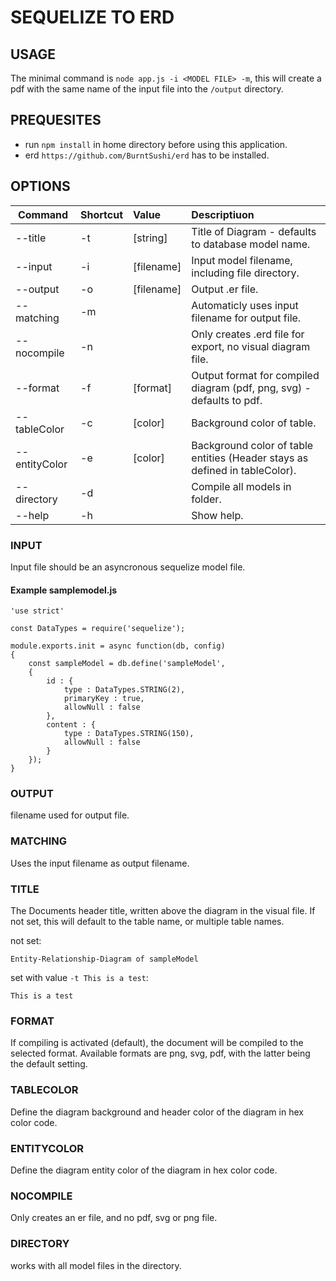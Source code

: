 
# SEQUELIZE TO ERD

## USAGE
The minimal command is `node app.js -i <MODEL FILE> -m`, this will create a pdf with the same name of the input file into the `/output` directory.

## PREQUESITES
- run `npm install` in home directory before using this application.
- erd `https://github.com/BurntSushi/erd` has to be installed.

## OPTIONS

| Command       | Shortcut | Value      | Descriptiuon                                                                |
| ------------- | :------- | :--------- | :-------------------------------------------------------------------------- |
| --title       | -t       | [string]   | Title of Diagram - defaults to database model name.                         |
| --input       | -i       | [filename] | Input model filename, including file directory.                             |
| --output      | -o       | [filename] | Output .er file.                                                            |
| --matching    | -m       |            | Automaticly uses input filename for output file.                            |
| --nocompile   | -n       |            | Only creates .erd file for export, no visual diagram file.                  |
| --format      | -f       | [format]   | Output format for compiled diagram (pdf, png, svg) - defaults to pdf.       |
| --tableColor  | -c       | [color]    | Background color of table.                                                  |
| --entityColor | -e       | [color]    | Background color of table entities (Header stays as defined in tableColor). |
| --directory   | -d       |            | Compile all models in folder.                                               |
| --help        | -h       |            | Show help.                                                                  |

### INPUT
Input file should be an asyncronous sequelize model file.

#### Example samplemodel.js
    'use strict'

    const DataTypes = require('sequelize');

    module.exports.init = async function(db, config)
    {
        const sampleModel = db.define('sampleModel',
        {
            id : {
                type : DataTypes.STRING(2),
                primaryKey : true,
                allowNull : false
            },
            content : {
                type : DataTypes.STRING(150),
                allowNull : false
            }
        });
    }

### OUTPUT
filename used for output file.

### MATCHING
Uses the input filename as output filename.

### TITLE
The Documents header title, written above the diagram in the visual file. If not set, this will default to the table name, or multiple table names.

not set:

    Entity-Relationship-Diagram of sampleModel

set with value `-t This is a test`:

    This is a test

### FORMAT
If compiling is activated (default), the document will be compiled to the selected format. Available formats are png, svg, pdf, with the latter being the default setting.

### TABLECOLOR
Define the diagram background and header color of the diagram in hex color code.

### ENTITYCOLOR
Define the diagram entity color of the diagram in hex color code.

### NOCOMPILE
Only creates an er file, and no pdf, svg or png file.

### DIRECTORY
works with all model files in the directory.
